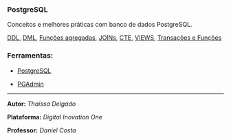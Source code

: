 ### PostgreSQL

Conceitos e melhores práticas com banco de dados PostgreSQL.

[DDL](__________),  [DML](___________), [Funções agregadas](__________), [JOINs](_________), [CTE](__________), [VIEWS](_________), [Transações e Funções](_____)


### Ferramentas:

- [PostgreSQL](____)

- [PGAdmin](______)







___________________________________________________________________________________________________________________

**Autor:** *Thaíssa Delgado*

**Plataforma:** *Digital Inovation One* 

**Professor:** *Daniel Costa*
